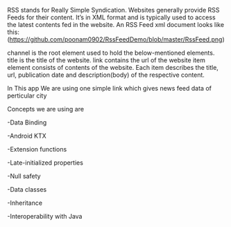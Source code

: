 RSS stands for Really Simple Syndication. Websites generally provide RSS Feeds for their content. 
It’s in XML format and is typically used to access the latest contents fed in the website.
An RSS Feed xml document looks like this:
(https://github.com/poonam0902/RssFeedDemo/blob/master/RssFeed.png)

channel is the root element used to hold the below-mentioned elements.
title is the title of the website.
link contains the url of the website
item element consists of contents of the website. 
Each item describes the title, url, publication date and description(body) of the respective content.

In This app We are using one simple link which gives news feed data of perticular city

Concepts we are using are

-Data Binding

-Android KTX

-Extension functions

-Late-initialized properties

-Null safety

-Data classes

-Inheritance

-Interoperability with Java
